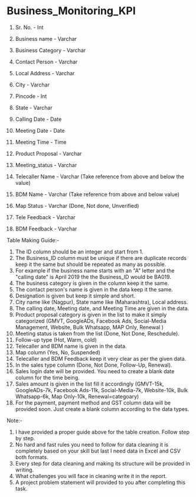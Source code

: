 # Business_Monitoring_KPI


1.	Sr. No. 			- Int

2.	Business name			- Varchar

3.	Business Category		- Varchar

4.	Contact Person			- Varchar

5.	Local Address			- Varchar

6. 	City			   	- Varchar

7. Pincode				- Int

8. 	State				- Varchar

9. 	Calling Date			- Date

10.	Meeting Date			- Date

11. Meeting Time			- Time

12. Product Proposal		- Varchar  

13. Meeting_status			- Varchar

14.	Telecaller Name			- Varchar  (Take reference from above and below the value)

15.	BDM Name			- Varchar  (Take reference from above and below value)

16. Map Status			- Varchar  (Done, Not done, Unverified)	

17.	Tele Feedback			- Varchar

18. BDM Feedback			- Varchar




Table Making Guide:-
1.  The ID column should be an integer and start from 1.
2.  The Business_ID column must be unique if there are duplicate records keep it the same but should be repeated as many as possible.
3.  For example if the business name starts with an "A" letter and the "calling date" is April 2019 the the Business_ID would be BA019.
4.  The business category is given in the column keep it the same.
5.  The contact person's name is given in the data keep it the same.
6.  Designation is given but keep it simple and short.
7.  City name like (Nagpur), State name like (Maharashtra), Local address.
8.  The calling date, Meeting date, and Meeting Time are given in the data.
9.  Product proposal category is given in the list to make it simply categorized (GMVT, GoogleADs, Facebook Ads, Social-Media Management, Website, Bulk Whatsapp, MAP Only, Renewal )
10. Meeting status is taken from the list (Done, Not Done, Reschedule).
11. Follow-up type (Hot, Warm, cold)
12. Telecaller and BDM name is given in the data.
13. Map column (Yes, No, Suspended)
14. Telecaller and BDM Feedback keep it very clear as per the given data.
15. In the sales type column (Done, Not Done, Follow-Up, Renewal).
16. Sales login date will be provided. You need to create a blank date column for the time being.
17. Sales amount is given in the list fill it accordingly (GMVT-15k, GoogleADs-7k, Facebook Ads-11k, Social-Media-7k, Website-10k, Bulk Whatsapp-6k, Map Only-10k, Renewal=categoary)
18. For the payment, payment method and GST column data will be provided soon. Just create a blank column according to the data types.
	


Note:- 
1. I have provided a proper guide above for the table creation. Follow step by step.
2. No hard and fast rules you need to follow for data cleaning it is completely based on your skill but last I need data in Excel and CSV both formats.  
3. Every step for data cleaning and making its structure will be provided in writing.
4. What challenges you will face in cleaning write it in the report.
5. A project problem statement will provided to you after completing this task.
	


		
		
 











